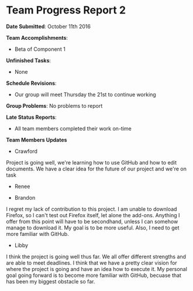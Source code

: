 # Team Progress Report 2 

**Date Submitted**: October 11th 2016

**Team Accomplishments**:
* Beta of Component 1 


**Unfinished Tasks**:
* None

**Schedule Revisions**:
* Our group will meet Thursday the 21st to continue working 

**Group Problems**:
No problems to report 

**Late Status Reports**:
* All team members completed their work on-time 


**Team Members Updates** 

* Crawford

Project is going well, we're learning how to use GitHub and how to edit documents. We have a clear idea for the future of our project and we're on task 

* Renee

* Brandon 

I regret my lack of contribution to this project. I am unable to download Firefox, so I can't test out Firefox itself, let alone the add-ons. Anything I offer from this point will have to be secondhand, unless I can somehow manage to download it. My goal is to be more useful. Also, I need to get more familiar with GitHub.

* Libby 

I think the project is going well thus far. We all offer different strengths and are able to meet deadlines. I think that we have a pretty clear vision for where the project is going and have an idea how to execute it. My personal goal going forward is to become more familiar with GitHub, becuase that has been my biggest obstacle so far. 
